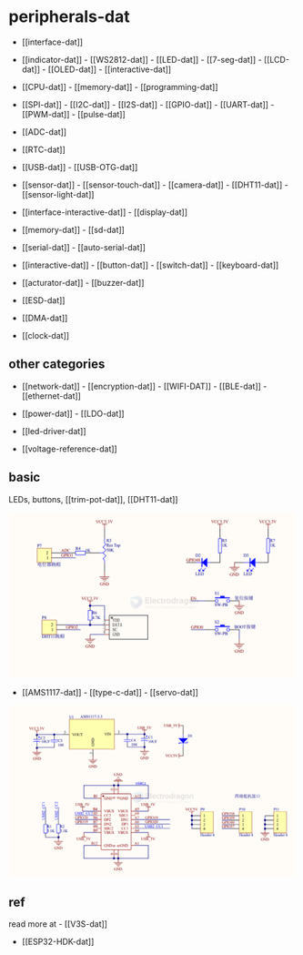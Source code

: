 
# peripherals-dat




- [[interface-dat]]

- [[indicator-dat]] - [[WS2812-dat]] - [[LED-dat]] - [[7-seg-dat]] - [[LCD-dat]] - [[OLED-dat]] - [[interactive-dat]]


- [[CPU-dat]] - [[memory-dat]] - [[programming-dat]]

- [[SPI-dat]] - [[I2C-dat]] - [[I2S-dat]] - [[GPIO-dat]] - [[UART-dat]] - [[PWM-dat]] - [[pulse-dat]]

- [[ADC-dat]]

- [[RTC-dat]]

- [[USB-dat]] - [[USB-OTG-dat]]

- [[sensor-dat]] - [[sensor-touch-dat]] - [[camera-dat]] - [[DHT11-dat]] - [[sensor-light-dat]]

- [[interface-interactive-dat]] - [[display-dat]]

- [[memory-dat]] - [[sd-dat]]

- [[serial-dat]] - [[auto-serial-dat]]

- [[interactive-dat]] - [[button-dat]] - [[switch-dat]] - [[keyboard-dat]]

- [[acturator-dat]] - [[buzzer-dat]]

- [[ESD-dat]]

- [[DMA-dat]]

- [[clock-dat]]

## other categories

- [[network-dat]] - [[encryption-dat]] - [[WIFI-DAT]] - [[BLE-dat]] - [[ethernet-dat]]

- [[power-dat]] - [[LDO-dat]]

- [[led-driver-dat]]

- [[voltage-reference-dat]]



## basic 

LEDs, buttons, [[trim-pot-dat]], [[DHT11-dat]] 


![](2025-10-08-13-48-32.png)

- [[AMS1117-dat]] - [[type-c-dat]] - [[servo-dat]]

![](2025-10-08-13-49-04.png)


## ref 

read more at - [[V3S-dat]]

- [[ESP32-HDK-dat]]